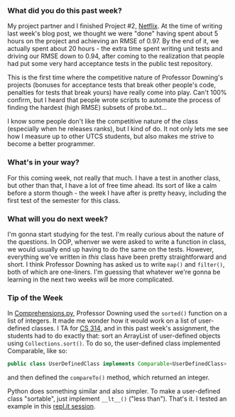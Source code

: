 ### What did you do this past week?
My project partner and I finished Project #2,
[Netflix](http://www.cs.utexas.edu/users/downing/cs373/projects/Netflix.html).
At the time of writing last week's blog post, we thought we were "done"
having spent about 5 hours on the project and achieving an RMSE of 0.97.
By the end of it, we actually spent about 20 hours - the extra time spent
writing unit tests and driving our RMSE down to 0.94, after coming to the
realization that people had put some very hard acceptance tests in the
public test repository. 

This is the first time where the competitive
nature of Professor Downing's projects (bonuses for acceptance tests
that break other people's code, penalties for tests that break yours)
have really come into play. Can't 100% confirm, but I heard that people
wrote scripts to automate the process of finding the hardest (high RMSE)
subsets of probe.txt...

I know some people don't like the
competitive nature of the class (especially when he releases ranks),
but I kind of do. It not only lets me see how I measure up to other
UTCS students, but also makes me strive to become a better
programmer.

### What's in your way?

For this coming week, not really that much. I have a test in another
class, but other than that, I have a lot of free time ahead. Its
sort of like a calm before a storm though - the week I have after is pretty
heavy, including the first test of the semester for this class.

### What will you do next week?

I'm gonna start studying for the test. I'm really curious about
the nature of the questions. In OOP, whenver we were asked to
write a function in class, we would usually end up having to do the
same on the tests. However, everything we've written in *this*
class have been pretty straightforward and short. I think
Professor Downing has asked us to write `map()` and `filter()`,
both of which are one-liners. I'm guessing that whatever we're gonna be
learning in the next two weeks will be more complicated.

### Tip of the Week

In [Comprehensions.py](https://github.com/gpdowning/cs373/blob/master/examples/Comprehensions.py),
Professor Downing used the `sorted()` function on a list of integers. It
made me wonder how it would work on a list of
user-defined classes. I TA for [CS 314](https://www.cs.utexas.edu/~scottm/cs314/),
and in this past week's assignment, the students had to do exactly that:
sort an ArrayList of user-defined objects using `Collections.sort()`. To do
so, the user-defined class implemented Comparable, like so:

~~~java
public class UserDefinedClass implements Comparable<UserDefinedClass>
~~~

and then defined the `compareTo()` method, which returned an integer.

Python does something similar and also simpler. To make a user-defined class
"sortable", just implement `__lt__()` ("less than"). That's it. I tested an
example in this [repl.it session](https://repl.it/BopT/0).